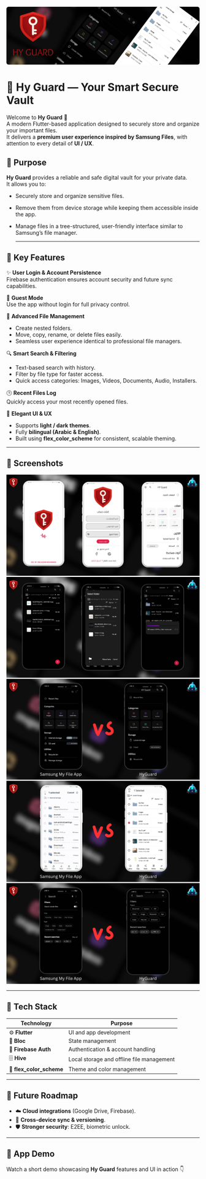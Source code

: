 ![](assets/images/hy_guard_readme_hero.png)

# 🔐 Hy Guard — Your Smart Secure Vault

Welcome to **Hy Guard** 🧭  
A modern Flutter-based application designed to securely store and organize your important files.  
It delivers a **premium user experience inspired by Samsung Files**, with attention to every detail of **UI / UX**.


## 🎯 Purpose
**Hy Guard** provides a reliable and safe digital vault for your private data.  
It allows you to:
- Securely store and organize sensitive files.
- Remove them from device storage while keeping them accessible inside the app.  
- Manage files in a tree-structured, user-friendly interface similar to Samsung’s file manager.


  ---

## 🌟 Key Features
✨ **User Login & Account Persistence**  
Firebase authentication ensures account security and future sync capabilities.

👥 **Guest Mode**  
Use the app without login for full privacy control.

📂 **Advanced File Management**  
- Create nested folders.  
- Move, copy, rename, or delete files easily.  
- Seamless user experience identical to professional file managers.

🔍 **Smart Search & Filtering**  
- Text-based search with history.  
- Filter by file type for faster access.  
- Quick access categories: Images, Videos, Documents, Audio, Installers.

🕒 **Recent Files Log**  
Quickly access your most recently opened files.

🎨 **Elegant UI & UX**  
- Supports **light / dark themes**.  
- Fully **bilingual (Arabic & English)**.  
- Built using **flex_color_scheme** for consistent, scalable theming.


---

## 📸 Screenshots
![](assets/images/hy_guard_readme_auth_screens.png)
![](assets/images/hy_guard_readme_fileIO_screens.png)
![](assets/images/hy_guard_readme_comparison_1_screen.png)
![](assets/images/hy_guard_readme_comparison_2_screen.png)
![](assets/images/hy_guard_readme_comparison_3_screen.png)

---

## 🧰 Tech Stack
| Technology | Purpose |
|-------------|----------|
| ⚙️ **Flutter** | UI and app development |
| 🔄 **Bloc** | State management |
| 🔐 **Firebase Auth** | Authentication & account handling |
| 🗄️ **Hive** | Local storage and offline file management |
| 🎨 **flex_color_scheme** | Theme and color management |

---

## 🚀 Future Roadmap
- ☁️ **Cloud integrations** (Google Drive, Firebase).  
- 🔄 **Cross-device sync & versioning**.  
- 🛡️ **Stronger security**: E2EE, biometric unlock.

---

## 🎥 App Demo

Watch a short demo showcasing **Hy Guard** features and UI in action 👇  



